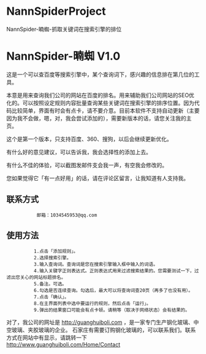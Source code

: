 # NannSpiderProject
NannSpider-暔蜘-抓取关键词在搜索引擎的排位

# NannSpider-暔蜘 V1.0

   这是一个可以查百度等搜索引擎中，某个查询词下，感兴趣的信息排在第几位的工具。
   
   本意是用来查询我们公司的网站在百度的排名。用来辅助我们公司网站的SEO优化的。可以按照设定规则内容批量查询某些关键词在搜索引擎的排序位置。因为代码比较简单，界面有时会有点卡，请不要介意。目前本软件不支持自动更新（主要因为我不会做，嗯，对，我会尝试添加的），需要新版本的话，请您关注我的主页。
   
   这个是第一个版本，只支持百度、360、搜狗，以后会继续更新优化。
   
   有什么好的意见建议，可以告诉我，我会选择性的添加上去。
   
   有什么不佳的体验，可以截图发邮件支会我一声，有空我会修改的。
   
   您如果觉得它「有一点好用」的话，请在评论区留言，让我知道有人支持我。

  ## 联系方式
  
               邮箱：1034545953@qq.com

  ## 使用方法

              1.点击「添加规则」。
              2.选择搜索引擎。
              3.输入查询词。查询词是您在搜索引擎输入框中输入的词语。
              4.输入关键字正则表达式。正则表达式用来过滤搜索结果的。您需要测试一下，过滤出您关心的网站标题排名。
              5.备注。可选。
              6.勾选是否连续查询。勾选后，最大可以将查询词查20页（再多了也没有用）。
              7.点击「确认」。
              8.在主界面列表中选中要运行的规则，然后点击「运行」。
              9.弹出的结果窗口可能会有点卡顿。请稍等（取决于网络状态）会有结果的。
  
  对了，我公司的网址是 http://guanghuiboli.com ，是一家专门生产钢化玻璃、中空玻璃、夹胶玻璃的企业。
  石家庄有需要订购钢化玻璃的，可以联系我们。联系方式在网站中有显示，请跳转一下 http://www.guanghuiboli.com/Home/Contact 
